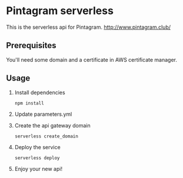 # Pintagram serverless

This is the serverless api for Pintagram. http://www.pintagram.club/

## Prerequisites

You'll need some domain and a certificate in AWS certificate manager.

## Usage

1. Install dependencies
   ```
   npm install
   ```

1. Update parameters.yml
1. Create the api gateway domain

   ```
   serverless create_domain
   ```

1. Deploy the service

   ```
   serverless deploy
   ```

1. Enjoy your new api!